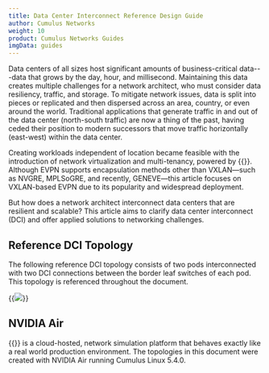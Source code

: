 ```yaml
---
title: Data Center Interconnect Reference Design Guide
author: Cumulus Networks
weight: 10
product: Cumulus Networks Guides
imgData: guides
---
```

Data centers of all sizes host significant amounts of business-critical data---data that grows by the day, hour, and millisecond. Maintaining this data creates multiple challenges for a network architect, who must consider data resiliency, traffic, and storage. To mitigate network issues, data is split into pieces or replicated and then dispersed across an area, country, or even around the world. Traditional applications that generate traffic in and out of the data center (north-south traffic) are now a thing of the past, having ceded their position to modern successors that move traffic horizontally (east-west) within the data center.  

Creating workloads independent of location became feasible with the introduction of network virtualization and multi-tenancy, powered by {{<exlink url="https://docs.nvidia.com/networking-ethernet-software/guides/EVPN-Network-Reference/" text="EVPN with VXLAN encapsulation">}}. Although EVPN supports encapsulation methods other than VXLAN&mdash;such as NVGRE, MPLSoGRE, and recently, GENEVE&mdash;this article focuses on VXLAN-based EVPN due to its popularity and widespread deployment.

But how does a network architect interconnect data centers that are resilient and scalable? This article aims to clarify data center interconnect (DCI) and offer applied solutions to networking challenges.

## Reference DCI Topology

The following reference DCI topology consists of two pods interconnected with two DCI connections between the border leaf switches of each pod. This topology is referenced throughout the document.

{{<img src="/images/guides/dci-reference-topology.png">}}

## NVIDIA Air

{{<exlink url="https://air.nvidia.com/" text="NVIDIA Air">}} is a cloud-hosted, network simulation platform that behaves exactly like a real world production environment. The topologies in this document were created with NVIDIA Air running Cumulus Linux 5.4.0.
